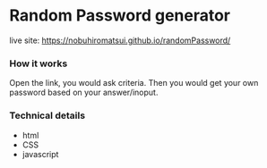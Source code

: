 # Random Password generator

live site: https://nobuhiromatsui.github.io/randomPassword/

<h3>How it works</h3>
Open the link, you would ask criteria.
Then you would get your own password based on your answer/inoput.

<h3>Technical details</h3>
<ul>
  <li>html</li>
  <li>CSS</li>
  <li>javascript</li>
</ul>
